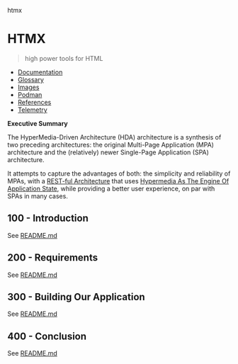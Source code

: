htmx
# HTMX

> high power tools for HTML

- [Documentation](./DOCUMENTATION.md)
- [Glossary](./GLOSSARY.md)
- [Images](./IMAGES.md)
- [Podman](./PODMAN.md)
- [References](./REFERENCES.md)
- [Telemetry](./TELEMETRY.md)

**Executive Summary**

The HyperMedia-Driven Architecture (HDA) architecture is a synthesis of two preceding architectures: the original Multi-Page Application (MPA) architecture and the (relatively) newer Single-Page Application (SPA) architecture.

It attempts to capture the advantages of both: the simplicity and reliability of MPAs, with a [REST-ful Architecture](https://developer.mozilla.org/en-US/docs/Glossary/REST) that uses [Hypermedia As The Engine Of Application State](https://htmx.org/essays/hateoas/), while providing a better user experience, on par with SPAs in many cases.

## 100 - Introduction

See [README.md](./100/README.md)

## 200 - Requirements

See [README.md](./200/README.md)

## 300 - Building Our Application

See [README.md](./300/README.md)

## 400 - Conclusion

See [README.md](./400/README.md)
